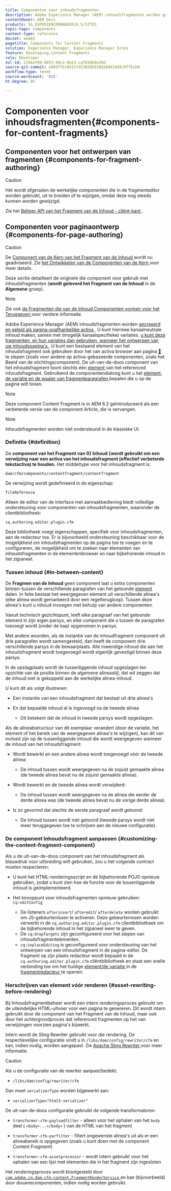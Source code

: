 ```yaml
---
title: Componenten voor inhoudsfragmenten
description: Adobe Experience Manager (AEM)-inhoudsfragmenten worden gemaakt en beheerd als pagina-onafhankelijke elementen
contentOwner: AEM Docs
products: SG_EXPERIENCEMANAGER/6.5/SITES
topic-tags: components
content-type: reference
docset: aem65
pagetitle: Components for Content Fragments
solution: Experience Manager, Experience Manager Sites
feature: Developing,Content Fragments
role: Developer
exl-id: 2196af09-8053-49c3-8a23-caf03bb9a39d
source-git-commit: a869ffbc6015fd230285838d260434d9c0ffbcb0
workflow-type: tm+mt
source-wordcount: '932'
ht-degree: 0%

---
```


# Componenten voor inhoudsfragmenten{#components-for-content-fragments}

## Componenten voor het ontwerpen van fragmenten {#components-for-fragment-authoring}

>[!CAUTION]
>
>Het wordt afgeraden de werkelijke componenten die in de fragmenteditor worden gebruikt, uit te breiden of te wijzigen, omdat deze nog steeds kunnen worden gewijzigd.

Zie het [ Beheer API van het Fragment van de Inhoud - cliënt-kant ](/help/sites-developing/customizing-content-fragments.md#the-content-fragment-management-api-client-side).

## Componenten voor paginaontwerp {#components-for-page-authoring}

>[!CAUTION]
>
>De [ Component van de Kern van het Fragment van de Inhoud ](https://experienceleague.adobe.com/docs/experience-manager-core-components/using/wcm-components/content-fragment-component.html) wordt nu geadviseerd. Zie [ het Ontwikkelen van de Componenten van de Kern ](https://experienceleague.adobe.com/docs/experience-manager-core-components/using/developing/overview.html) voor meer details.
>
>Deze sectie detailleert de originele die component voor gebruik met inhoudsfragmenten (**wordt geleverd het Fragment van de Inhoud** in de **Algemene** groep).

>[!NOTE]
>
>Zie ook [ de Fragmenten die van de Inhoud Componenten vormen voor het Teruggeven ](/help/sites-developing/content-fragments-config-components-rendering.md) voor verdere informatie.

Adobe Experience Manager (AEM) inhoudsfragmenten worden [ gecreeerd en geleid als pagina-onafhankelijke activa ](/help/assets/content-fragments/content-fragments.md). U kunt hiermee kanaalneutrale inhoud maken, samen met (mogelijk kanaalspecifieke) variaties. [ u kunt deze fragmenten, en hun variaties dan gebruiken, wanneer het ontwerpen van uw inhoudspagina&#39;s ](/help/sites-authoring/content-fragments.md). U kunt een bestaand element van het inhoudsfragment ook gebruiken door het van activa browser aan pagina [&#128279;](/help/sites-authoring/content-fragments.md#adding-a-content-fragment-to-your-page) te slepen (zoals voor andere op activa-gebaseerde componenten, zoals het Beeld van de stichtingscomponent).  De uit-van-de-doos component van het inhoudsfragment toont slechts één [ element ](/help/assets/content-fragments/content-fragments.md#constituent-parts-of-a-content-fragment) van het referenced inhoudsfragment. Gebruikend de componentendialoog kunt u het [ element, de variatie en de waaier van fragmentparagrafen ](/help/assets/content-fragments/content-fragments.md#constituent-parts-of-a-content-fragment) bepalen die u op de pagina wilt tonen.

>[!NOTE]
>
>Deze component Content Fragment is in AEM 6.2 geïntroduceerd als een verbeterde versie van de component Article, die is vervangen.

>[!NOTE]
>
>Inhoudsfragmenten worden niet ondersteund in de klassieke UI.

### Definitie {#definition}

De **component van het Fragment van 0&rbrace; Inhoud &lbrace;wordt gebruikt om een verwijzing naar een activa van het inhoudsfragment (effectief verbeterde tekstactiva) te houden.** Het middeltype voor het inhoudsfragment is:

`dam/cfm/components/contentfragment/contentfragment`

De verwijzing wordt gedefinieerd in de eigenschap:

`fileReference`

Alleen de editor van de interface met aanraakbediening biedt volledige ondersteuning voor componenten van inhoudsfragmenten, waaronder de clientbibliotheek:

`cq.authoring.editor.plugin.cfm`

Deze bibliotheek voegt eigenschappen, specifiek voor inhoudsfragmenten, aan de redacteur toe. Er is bijvoorbeeld ondersteuning beschikbaar voor de mogelijkheid om inhoudsfragmenten op de pagina toe te voegen en te configureren, de mogelijkheid om te zoeken naar elementen van inhoudsfragmenten in de elementenbrowser en naar bijbehorende inhoud in het zijpaneel.

### Tussen inhoud {#in-between-content}

De **Fragmen van de Inhoud** geen component laat u extra componenten binnen-tussen de verschillende paragrafen van het getoonde [ element ](/help/assets/content-fragments/content-fragments.md#constituent-parts-of-a-content-fragment) dalen. In feite bestaat het weergegeven element uit verschillende alinea&#39;s (elke alinea wordt gemarkeerd door een regelterugloop). Tussen deze alinea&#39;s kunt u inhoud invoegen met behulp van andere componenten.

Vanuit technisch gezichtspunt, leeft elke paragraaf van het getoonde element in zijn eigen parsys, en elke component die u tussen de paragrafen toevoegt wordt (onder de kap) opgenomen in parsys.

Met andere woorden, als de instantie van de inhoudfragment component uit drie paragrafen wordt samengesteld, dan heeft de component drie verschillende parsys in de bewaarplaats. Alle inwendige inhoud die aan het inhoudsfragment wordt toegevoegd wordt eigenlijk gevestigd binnen deze parsys.

In de opslagplaats wordt de tussenliggende inhoud opgeslagen ten opzichte van de positie binnen de algemene alineastijl, dat wil zeggen dat de inhoud niet is gekoppeld aan de werkelijke alinea-inhoud.

U kunt dit als volgt illustreren:

* Een instantie van een inhoudsfragment dat bestaat uit drie alinea&#39;s
* En dat bepaalde inhoud al is ingevoegd na de tweede alinea

   * Dit betekent dat de inhoud in tweede parsys wordt opgeslagen.

Als de alineabstructuur van dit exemplaar verandert (door de variatie, het element of het bereik van de weergegeven alinea&#39;s te wijzigen), kan dit van invloed zijn op de tussenliggende inhoud die wordt weergegeven wanneer de inhoud van het inhoudsfragment:

* Wordt bewerkt en een andere alinea wordt toegevoegd vóór de tweede alinea:

   * De inhoud tussen wordt weergegeven na de zojuist gemaakte alinea (de tweede alinea bevat nu de zojuist gemaakte alinea).

* Wordt bewerkt en de tweede alinea wordt verwijderd:

   * De inhoud tussen wordt weergegeven na de alinea die eerder de derde alinea was (de tweede alinea bevat nu de vorige derde alinea).

* Is zo gevormd dat slechts de eerste paragraaf wordt getoond:

   * De inhoud tussen wordt niet getoond (tweede parsys wordt niet meer teruggegeven toe te schrijven aan de nieuwe configuratie).

### De component Inhoudsfragment aanpassen {#customizing-the-content-fragment-component}

Als u de uit-van-de-doos component van het inhoudsfragment als blauwdruk voor uitbreiding wilt gebruiken, zou u het volgende contract moeten respecteren:

* U kunt het HTML-renderingsscript en de bijbehorende POJO opnieuw gebruiken, zodat u kunt zien hoe de functie voor de tussenliggende inhoud is geïmplementeerd.
* Het knooppunt voor inhoudsfragmenten opnieuw gebruiken: `cq:editConfig`

   * De listeners `afterinsert`/ `afteredit`/ `afterdelete` worden gebruikt om JS-gebeurtenissen te activeren. Deze gebeurtenissen worden verwerkt in de `cq.authoring.editor.plugin.cfm` clientbibliotheek om de bijbehorende inhoud in het zijpaneel weer te geven.
   * De `cq:dropTargets` zijn geconfigureerd voor het slepen van inhoudsfragmentelementen.
   * `cq:inplaceEditing` is geconfigureerd voor ondersteuning van het ontwerpen van een inhoudsfragment in de pagina-editor. De fragment op zijn plaats redacteur wordt bepaald in de `cq.authoring.editor.plugin.cfm` cliëntbibliotheek en staat een snelle verbinding toe om het huidige [ element/de variatie ](/help/assets/content-fragments/content-fragments.md#constituent-parts-of-a-content-fragment) in de [ fragmentredacteur ](/help/assets/content-fragments/content-fragments-variations.md) te openen.

### Herschrijven van element vóór renderen {#asset-rewriting-before-rendering}

Bij Inhoudsfragmentbeheer wordt een intern renderingsproces gebruikt om de uiteindelijke HTML-uitvoer voor een pagina te genereren. Dit wordt intern gebruikt door de component van het Fragment van de Inhoud, maar ook door het achtergrondproces dat referenced fragmenten op het van verwijzingen voorzien pagina&#39;s bijwerkt.

Intern wordt de Sling Rewriter gebruikt voor die rendering. De respectievelijke configuratie vindt u in `/libs/dam/config/rewriter/cfm` en kan, indien nodig, worden aangepast. Zie [ Apache Sling Rewriter ](https://sling.apache.org/documentation/bundles/output-rewriting-pipelines-org-apache-sling-rewriter.html) voor meer informatie.

>[!CAUTION]
>
>Als u de configuratie van de rewriter aanpast/bedekt:
>
>* `/libs/dam/config/rewriter/cfm`
>
>Dan moet `serializerType` **&#x200B;**&#x200B;worden bijgewerkt aan:
>
>* `serializerType="html5-serializer"`

De uit-van-de-doos configuratie gebruikt de volgende transformatoren:

* `transformer-cfm-payloadfilter` - alleen voor het ophalen van het `body` deel ( `<body>...</body>` ) van de HTML van het fragment

* `transformer-cfm-parfilter` - filtert ongewenste alinea&#39;s uit als er een alineabereik is opgegeven (zoals u kunt doen met de component Content Fragment)
* `transformer-cfm-assetprocessor` - wordt intern gebruikt voor het ophalen van een lijst met elementen die in het fragment zijn ingesloten

Het renderingsproces wordt blootgesteld door [`com.adobe.cq.dam.cfm.content.FragmentRenderService` ](https://developer.adobe.com/experience-manager/reference-materials/6-5-lts/javadoc/com/adobe/cq/dam/cfm/ContentFragment.html) en kan (bijvoorbeeld) door douanecomponenten, indien nodig worden gebruikt.
